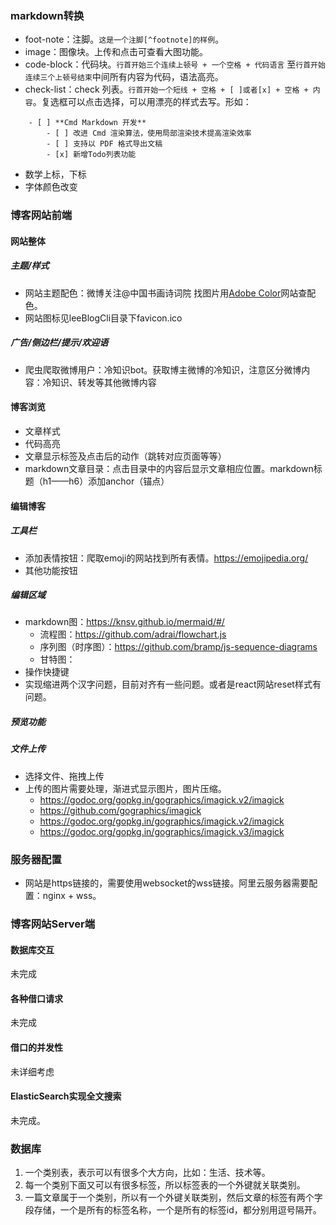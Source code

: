 ### markdown转换
+ foot-note：注脚。`这是一个注脚[^footnote]的样例`。
+ image：图像块。上传和点击可查看大图功能。
+ code-block：代码块。`行首开始三个连续上顿号 + 一个空格 + 代码语言` 至`行首开始连续三个上顿号结束`中间所有内容为代码，语法高亮。
+ check-list：check 列表。`行首开始一个短线 + 空格 + [ ]或者[x] + 空格 + 内容`。复选框可以点击选择，可以用漂亮的样式去写。形如：
```
    - [ ] **Cmd Markdown 开发**
        - [ ] 改进 Cmd 渲染算法，使用局部渲染技术提高渲染效率
        - [ ] 支持以 PDF 格式导出文稿
        - [x] 新增Todo列表功能
```
+ 数学上标，下标
+ 字体颜色改变

### 博客网站前端
#### 网站整体
##### 主题/样式
+ 网站主题配色：微博关注@中国书画诗词院 找图片用[Adobe Color](https://color.adobe.com/zh/explore)网站查配色。
+ 网站图标见leeBlogCli目录下favicon.ico

##### 广告/侧边栏/提示/欢迎语
+ 爬虫爬取微博用户：冷知识bot。获取博主微博的冷知识，注意区分微博内容：冷知识、转发等其他微博内容

#### 博客浏览
+ 文章样式
+ 代码高亮
+ 文章显示标签及点击后的动作（跳转对应页面等等）
+ markdown文章目录：点击目录中的内容后显示文章相应位置。markdown标题（h1——h6）添加anchor（锚点）

#### 编辑博客
##### 工具栏
+ 添加表情按钮：爬取emoji的网站找到所有表情。https://emojipedia.org/
+ 其他功能按钮
##### 编辑区域
+ markdown图：https://knsv.github.io/mermaid/#/
  * 流程图：https://github.com/adrai/flowchart.js
  * 序列图（时序图）：https://github.com/bramp/js-sequence-diagrams
  * 甘特图：
+ 操作快捷键
+ 实现缩进两个汉字问题，目前对齐有一些问题。或者是react网站reset样式有问题。
##### 预览功能
##### 文件上传
+ 选择文件、拖拽上传
+ 上传的图片需要处理，渐进式显示图片，图片压缩。
    - https://godoc.org/gopkg.in/gographics/imagick.v2/imagick
    - https://github.com/gographics/imagick
    - https://godoc.org/gopkg.in/gographics/imagick.v2/imagick
    - https://godoc.org/gopkg.in/gographics/imagick.v3/imagick
    
    

### 服务器配置
+ 网站是https链接的，需要使用websocket的wss链接。阿里云服务器需要配置：nginx + wss。

### 博客网站Server端
#### 数据库交互
未完成

#### 各种借口请求
未完成

#### 借口的并发性
未详细考虑

#### ElasticSearch实现全文搜索
未完成。

### 数据库
1. 一个类别表，表示可以有很多个大方向，比如：生活、技术等。
2. 每一个类别下面又可以有很多标签，所以标签表的一个外键就关联类别。
3. 一篇文章属于一个类别，所以有一个外键关联类别，然后文章的标签有两个字段存储，一个是所有的标签名称，一个是所有的标签id，都分别用逗号隔开。

